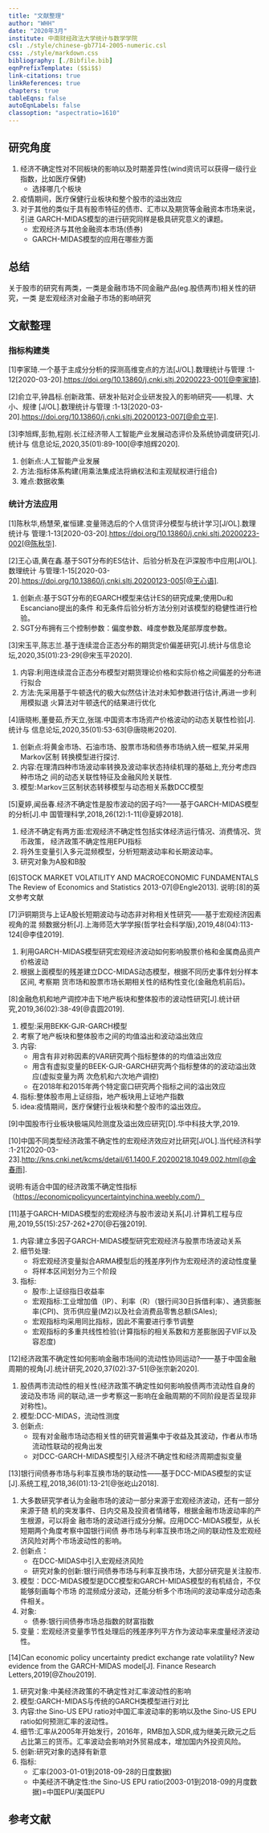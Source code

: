 ```yaml
---
title: "文献整理"
author: "WHH"
date: "2020年3月"
institute: 中南财经政法大学统计与数学学院
csl: ./style/chinese-gb7714-2005-numeric.csl
css: ./style/markdown.css
bibliography: [./Bibfile.bib]
eqnPrefixTemplate: ($$i$$)
link-citations: true
linkReferences: true
chapters: true
tableEqns: false
autoEqnLabels: false
classoption: "aspectratio=1610"
---
```


## 研究角度
1. 经济不确定性对不同板块的影响以及时期差异性(wind资讯可以获得一级行业指数，比如医疗保健)
   - 选择哪几个板块
2. 疫情期间，医疗保健行业板块和整个股市的溢出效应
3. 对于其他的类似于具有股市特征的债市、汇市以及期货等金融资本市场来说，引进
   GARCH-MIDAS模型的进行研究同样是极具研究意义的课题。
   - 宏观经济与其他金融资本市场(债券)
   - GARCH-MIDAS模型的应用在哪些方面
  
## 总结
关于股市的研究有两类，一类是金融市场不同金融产品(eg.股债两市)相关性的研究，一类
是宏观经济对金融子市场的影响研究

## 文献整理

### 指标构建类
[1]李家琦.一个基于主成分分析的探测高维变点的方法[J/OL].数理统计与管理
:1-12[2020-03-20].https://doi.org/10.13860/j.cnki.sltj.20200223-001[@李家琦].

[2]俞立平,钟昌标.创新政策、研发补贴对企业研发投入的影响研究——机理、大小、规律
[J/OL].数理统计与管理
:1-13[2020-03-20].https://doi.org/10.13860/j.cnki.sltj.20200123-007[@俞立平].

[3]李旭辉,彭勃,程刚.长江经济带人工智能产业发展动态评价及系统协调度研究[J].统计与
信息论坛,2020,35(01):89-100[@李旭辉2020].

1. 创新点:人工智能产业发展
2. 方法:指标体系构建(用乘法集成法将熵权法和主观赋权进行组合)
3. 难点:数据收集


### 统计方法应用
[1]陈秋华,杨慧荣,崔恒建.变量筛选后的个人信贷评分模型与统计学习[J/OL].数理统计与
管理:1-13[2020-03-20].https://doi.org/10.13860/j.cnki.sltj.20200223-002[@陈秋华].

[2]王心语,黄在鑫.基于SGT分布的ES估计、后验分析及在沪深股市中应用[J/OL].数理统计
与管理:1-15[2020-03-20].https://doi.org/10.13860/j.cnki.sltj.20200123-005[@王心语].

1. 创新点:基于SGT分布的EGARCH模型来估计ES的研究成果;使用Du和Escanciano提出的条件
          和无条件后验分析方法分别对该模型的稳健性进行检验。
2. SGT分布拥有三个控制参数：偏度参数、峰度参数及尾部厚度参数。

[3]宋玉平,陈志兰.基于连续混合正态分布的期货定价偏差研究[J].统计与信息论
坛,2020,35(01):23-29[@宋玉平2020].

1. 内容:利用连续混合正态分布模型对期货理论价格和实际价格之间偏差的分布进行拟合
2. 方法:先采用基于牛顿迭代的极大似然估计法对未知参数进行估计,再进一步利用模拟退
   火算法对牛顿迭代的结果进行优化

[4]唐晓彬,董曼茹,乔天立,张瑞.中国资本市场资产价格波动的动态关联性检验[J].统计与
信息论坛,2020,35(01):53-63[@唐晓彬2020].

1. 创新点:将黄金市场、石油市场、股票市场和债券市场纳入统一框架,并采用Markov区制
   转换模型进行探讨.
2. 内容:在理清四种市场波动率转换及波动率状态持续机理的基础上,充分考虑四种市场之
   间的动态关联性特征及金融风险关联性.
3. 模型:Ｍarkov三区制状态转移模型与动态相关系数DCC模型

[5]夏婷,闻岳春.经济不确定性是股市波动的因子吗?——基于GARCH-MIDAS模型的分析[J].中
国管理科学,2018,26(12):1-11[@夏婷2018].

1. 经济不确定有两方面:宏观经济不确定性包括实体经济运行情况、消费情况、货币政策，
   经济政策不确定性用EPU指标
2. 将外生变量引入多元混频模型，分析短期波动率和长期波动率。
3. 研究对象为A股和B股

[6]STOCK MARKET VOLATILITY AND MACROECONOMIC FUNDAMENTALS   The Review of
Economics and Statistics   2013-07[@Engle2013].
   说明:[8]的英文参考文献

[7]沪铜期货与上证A股长短期波动与动态非对称相关性研究——基于宏观经济因素视角的混
频数据分析[J].上海师范大学学报(哲学社会科学版),2019,48(04):113-124[@李佳2019].

1. 利用GARCH-MIDAS模型研究宏观经济波动如何影响股票价格和金属商品资产价格波动
2. 根据上面模型的残差建立DCC-MIDAS动态模型，根据不同历史事件划分样本区间, 考察期
   货市场和股票市场长期相关性的结构性变化(金融危机前后)。

[8]金融危机和地产调控冲击下地产板块和整体股市的波动性研究[J].统计研究,2019,36(02):38-49[@袁圆2019].

1. 模型:采用BEKK-GJR-GARCH模型
2. 考察了地产板块和整体股市之间的均值溢出和波动溢出效应
3. 内容:
   - 用含有非对称因素的VAR研究两个指标整体的的均值溢出效应
   - 用含有虚拟变量的BEEK-GJR-GARCH研究两个指标整体的的波动溢出效应(虚拟变量为两
     次危机和六次地产调控)
   - 在2018年和2015年两个特定窗口研究两个指标之间的溢出效应
4. 指标:整体股市用上证综指，地产板块用上证地产指数
5. idea:疫情期间，医疗保健行业板块和整个股市的溢出效应。
   
[9]中国股市行业板块极端风险测度及溢出效应研究[D].华中科技大学,2019.

[10]中国不同类型经济政策不确定性的宏观经济效应对比研究[J/OL].当代经济科学
   :1-21[2020-03-23].http://kns.cnki.net/kcms/detail/61.1400.F.20200218.1049.002.html[@金春雨].
   
   说明:有适合中国的经济政策不确定性指标
   （https://economicpolicyuncertaintyinchina.weebly.com/）

[11]基于GARCH-MIDAS模型的宏观经济与股市波动关系[J].计算机工程与应用,2019,55(15):257-262+270[@石强2019].

1. 内容:建立多因子GARCH-MIDAS模型研究宏观经济与股票市场波动关系
2. 细节处理:
   - 将宏观经济变量拟合ARMA模型后的残差序列作为宏观经济的波动性度量
   - 将样本区间划分为三个阶段
3. 指标:
   - 股市:上证综指日收益率
   - 宏观指标:工业增加值（IP）、利率（R）（银行间30日拆借利率）、通货膨胀率(CPI)、货币供应量(M2)以及社会消费品零售总额(SAles);
   - 宏观指标均采用同比指标，因此不需要进行季节调整
   - 宏观指标的多重共线性检验(计算指标的相关系数和方差膨胀因子VIF以及容忍度)

[12]经济政策不确定性如何影响金融市场间的流动性协同运动?——基于中国金融周期的视角[J].统计研究,2020,37(02):37-51[@张宗新2020].

1. 股债两市流动性的相关性(经济政策不确定性如何影响股债两市流动性自身的波动及市场
   间的联动,进一步考察这一影响在金融周期的不同阶段是否呈现非对称性)。
2. 模型:DCC-MIDAS，流动性测度
3. 创新点:
   - 现有对金融市场动态相关性的研究普遍集中于收益及其波动，作者从市场流动性联动的视角出发
   - 对DCC-GARCH-MIDAS模型引入经济不确定性和经济周期虚拟变量

[13]银行间债券市场与利率互换市场的联动性——基于DCC-MIDAS模型的实证[J].系统工程,2018,36(01):13-21[@张屹山2018].

1. 大多数研究学者认为金融市场的波动一部分来源于宏观经济波动，还有一部分来源于随
   机的突发事件、日内交易及投资者情绪等，根据金融市场波动率的产生根源，可以将金
   融市场的波动进行成分分解。应用DCC-MIDAS模型，从长短期两个角度考察中国银行间债
   券市场与利率互换市场之间的联动性及宏观经济风险对两个市场波动性的影响。
2. 创新点：
   - 在DCC-MIDAS中引入宏观经济风险
   - 研究对象的创新:银行间债券市场与利率互换市场，大部分研究是关注股市.
3. 模型：DCC-MIDAS模型是DCC模型和GARCH-MIDAS模型的有机结合，不仅能够刻画每个市场
   的混频成分波动，还能分析多个市场间的波动率成分动态条件相关。
4. 对象:
   - 债券:银行间债券市场总指数的财富指数
5. 变量：宏观经济变量季节性处理后的残差序列平方作为波动率来度量经济波动性。

[14]Can economic policy uncertainty predict exchange rate volatility? New
evidence from the GARCH-MIDAS model[J]. Finance Research Letters,2019[@Zhou2019].

1. 研究对象:中美经济政策的不确定性对汇率波动性的影响
2. 模型:GARCH-MIDAS与传统的GARCH类模型进行对比
3. 内容:the Sino-US EPU ratio对中国汇率波动率的影响以及the Sino-US EPU ratio如何预测汇率的波动性。
4. 细节:汇率从2005年开始发行，2016年，RMB加入SDR,成为继美元欧元之后占比第三的货币。汇率波动会影响对外贸易成本，增加国内外投资风险。
5. 创新:研究对象的选择有新意
6. 指标:
   - 汇率(2003-01-01到2018-09-28的日度数据)
   - 中美经济不确定性:the Sino-US EPU ratio(2003-01到2018-09的月度数据)=中国EPU/美国EPU

## 参考文献
[//]: # (\bibliography{Bibfile})


